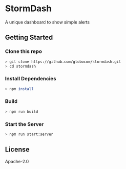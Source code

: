 # StormDash

A unique dashboard to show simple alerts

## Getting Started

### Clone this repo
```bash
> git clone https://github.com/globocom/stormdash.git
> cd stormdash
```

### Install Dependencies
```bash
> npm install
```

### Build
```bash
> npm run build
```

### Start the Server
```bash
> npm run start:server
```

## License

Apache-2.0
